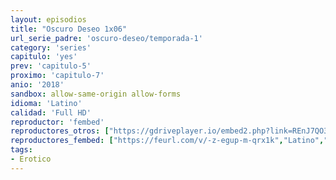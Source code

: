 ```yaml
---
layout: episodios
title: "Oscuro Deseo 1x06"
url_serie_padre: 'oscuro-deseo/temporada-1'
category: 'series'
capitulo: 'yes'
prev: 'capitulo-5'
proximo: 'capitulo-7'
anio: '2018'
sandbox: allow-same-origin allow-forms
idioma: 'Latino'
calidad: 'Full HD'
reproductor: 'fembed'
reproductores_otros: ["https://gdriveplayer.io/embed2.php?link=REnJ7QO3GdmhE023DGiumA9YhwNasqDrKEQqN3oS%252BloeDo9zqnwEfmBeptMvfHWx4xOas7KQIFT0B3jQG1glQLa61u%252FpowYwixUXg%252B5HaHaZ7VhfsBlOcaC13w755MPFzsmmJ75rDCG9L6VeXu4mM9%252F68ENzfuP1dHDTH%252FKD2djKVDubx%252FIDGlnuaRFyxNd%252FWF583ldaKRBN6NRi%252Bux%252B37","Latino","https://gounlimited.to/embed-cf9lletjuy9v.html","Latino"]
reproductores_fembed: ["https://feurl.com/v/-z-egup-m-qrx1k","Latino","https://feurl.com/v/zrqr2ijpjj0nnp7","Latino"]
tags:
- Erotico
---
```













